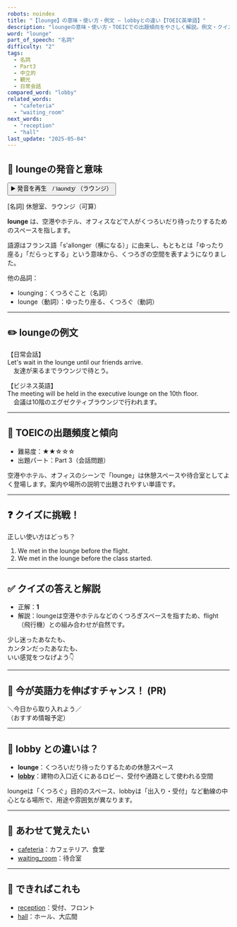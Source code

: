 ```yaml
---
robots: noindex
title: "【lounge】の意味・使い方・例文 ― lobbyとの違い【TOEIC英単語】"
description: "loungeの意味・使い方・TOEICでの出題傾向をやさしく解説。例文・クイズ付きでlobbyとの違いもわかりやすく学べます。"
word: "lounge"
part_of_speech: "名詞"
difficulty: "2"
tags:
  - 名詞
  - Part3
  - 中立的
  - 観光
  - 日常会話
compared_word: "lobby"
related_words:
  - "cafeteria"
  - "waiting_room"
next_words:
  - "reception"
  - "hall"
last_update: "2025-05-04"
---
```


## 🔰 loungeの発音と意味

<button class="play-audio" onclick="playTTS('lounge')">
  <span class="play-audio-main">
    ▶️ 発音を再生　/ˈlaʊndʒ/
  </span>
  <span class="play-audio-sub">
    （ラウンジ）
  </span>
</button>

[名詞] 休憩室、ラウンジ（可算）

**lounge** は、空港やホテル、オフィスなどで人がくつろいだり待ったりするためのスペースを指します。

語源はフランス語「s'allonger（横になる）」に由来し、もともとは「ゆったり座る」「だらっとする」という意味から、くつろぎの空間を表すようになりました。

他の品詞：  
- lounging：くつろぐこと（名詞）
- lounge（動詞）：ゆったり座る、くつろぐ（動詞）

---

## ✏️ loungeの例文

【日常会話】  
Let's wait in the lounge until our friends arrive.  
　友達が来るまでラウンジで待とう。

【ビジネス英語】  
The meeting will be held in the executive lounge on the 10th floor.  
　会議は10階のエグゼクティブラウンジで行われます。

---

## 🎯 TOEICの出題頻度と傾向

- 難易度：★★☆☆☆
- 出題パート：Part 3（会話問題）

空港やホテル、オフィスのシーンで「lounge」は休憩スペースや待合室としてよく登場します。案内や場所の説明で出題されやすい単語です。

---

## ❓ クイズに挑戦！

正しい使い方はどっち？

1. We met in the lounge before the flight.  
2. We met in the lounge before the class started.

---

## ✅ クイズの答えと解説

- 正解：**1**
- 解説：loungeは空港やホテルなどのくつろぎスペースを指すため、flight（飛行機）との組み合わせが自然です。

少し迷ったあなたも、  
カンタンだったあなたも、  
いい感覚をつなげよう👇️

---

## 🚀 今が英語力を伸ばすチャンス！ (PR)

<div class="info-center">
＼今日から取り入れよう／<br>  
（おすすめ情報予定）
</div>

---

## 🤔  lobby との違いは？

- **lounge**：くつろいだり待ったりするための休憩スペース
- **[lobby](/lobby)**：建物の入口近くにあるロビー、受付や通路として使われる空間

loungeは「くつろぐ」目的のスペース、lobbyは「出入り・受付」など動線の中心となる場所で、用途や雰囲気が異なります。

---

## 🧩 あわせて覚えたい

- [cafeteria](/cafeteria)：カフェテリア、食堂
- [waiting_room](/waiting_room)：待合室

---

## 📖 できればこれも

- [reception](/reception)：受付、フロント
- [hall](/hall)：ホール、大広間

<!-- cvid: aid21_bid21 -->
